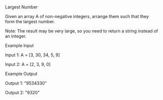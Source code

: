 Largest Number

Given an array A of non-negative integers, arrange them such that they form the largest number.

Note: The result may be very large, so you need to return a string instead of an integer.

Example Input

Input 1:
A = [3, 30, 34, 5, 9]

Input 2:
A = [2, 3, 9, 0]

Example Output

Output 1:
"9534330"

Output 2:
"9320"
